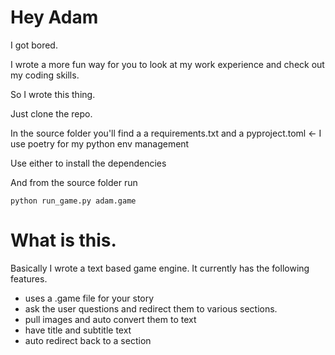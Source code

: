 # Hey Adam

I got bored. 

I wrote a more fun way for you to look at my work experience and check out my coding skills. 

So I wrote this thing. 

Just clone the repo. 

In the source folder you'll find a a requirements.txt and a pyproject.toml <- I use poetry for my python env management

Use either to install the dependencies 

And from the source folder run 

`python run_game.py adam.game`


# What is this. 

Basically I wrote a text based game engine. It currently has the following features. 

- uses a .game file for your story
- ask the user questions and redirect them to various sections. 
- pull images and auto convert them to text
- have title and subtitle text
- auto redirect back to a section 
